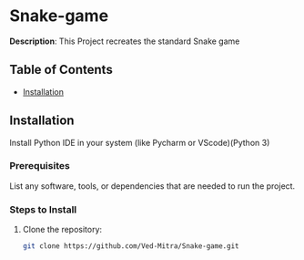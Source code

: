 # Snake-game

**Description**: This Project recreates the standard Snake game

## Table of Contents

- [Installation](#installation)

## Installation
Install Python IDE in your system (like Pycharm or VScode)(Python 3)

### Prerequisites
List any software, tools, or dependencies that are needed to run the project.

### Steps to Install
1. Clone the repository:
   ```bash
   git clone https://github.com/Ved-Mitra/Snake-game.git
